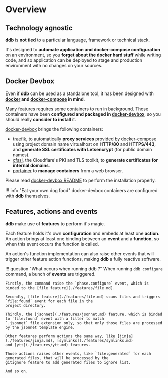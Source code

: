 Overview
===

Technology agnostic
-------------------

**ddb** is **not tied** to a particular language, framework or technical stack.

It's designed to **automate application and docker-compose configuration** on an environment, so you **forget 
about the docker hard stuff** while writing code, and so application can be deployed to stage and production 
environment with no changes on your sources.
    
Docker Devbox
---

Even if **ddb** can be used as a standalone tool, it has been designed with **[docker](https://www.docker.com/) and 
[docker-compose](https://docs.docker.com/compose/) in mind**. 

Many features requires some containers to run in background. Those containers have been **configured and packaged in 
[docker-devbox](https://github.com/gfi-centre-ouest/docker-devbox)**, so you should really **consider to install** it.

[docker-devbox](https://github.com/gfi-centre-ouest/docker-devbox) brings the following containers:

  - [traefik](https://containo.us/traefik/), to automatically **proxy services** provided by docker-compose using project
domain name virtualhost on **HTTP/80** and **HTTPS/443**, and **generate SSL certificates with Letsencrypt** (for public domain names).
  - [cfssl](https://github.com/cloudflare/cfssl), the Cloudflare's PKI and TLS toolkit, to **generate certificates for internal domains**.
  - [portainer](https://www.portainer.io/) to **manage containers** from a web browser.

Please read [docker-devbox README](https://github.com/gfi-centre-ouest/docker-devbox/blob/master/README.md) to perform 
the installation properly.

!!! info "Eat your own dog food"
    docker-devbox containers are configured with **ddb** themselves.

Features, actions and events
----------------------------

**ddb** make use of **features** to perform it's magic.

Each feature holds it's own **configuration** and embeds at least one **action**. An action brings at least one 
binding between an **event** and a **function**, so when this event occurs the function is called.

An action's function implementation can also raise other events that will trigger other feature action functions, 
making **ddb** a fully reactive software.

!!! question "What occurs when running ddb ?"
    When running `ddb configure` command, a bunch of **events** are triggered.
    
    Firstly, the command raise the `phase.configure` event, which is binded to the [file feature](./features/file.md).
    
    Secondly, [file feature](./features/file.md) scans files and triggers `file:found` event for each file in the 
    project directory.
    
    Thirdly, the [jsonnet](./features/jsonnet.md) feature, which is binded to `file:found` event with a filter to match
    `.jsonnet` file extension only, so that only those files are processed by the jsonnet template engine.
    
    Other features perform actions the same way, like [jinja](./features/jinja.md), [symlinks](./features/symlinks.md) 
    and [ytt](./features/ytt.md) features.
    
    Those actions raises other events, like `file:generated` for each generated files, that will be processed by the 
    gitignore feature to add generated files to ignore list.  
        
    And so on.

